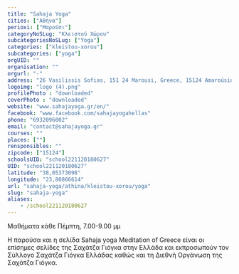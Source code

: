 ```yaml
---
title: "Sahaja Yoga"
cities: ["Αθήνα"]
perioxi: ["Μαρούσι"]
categoryNoSLug: "Κλειστού Χώρου"
subcategoriesNoSLug: ["Yoga"]
categories: ["kleistou-xorou"]
subcategories: ["yoga"]
orgUID: ""
organisation: ""
orgurl: "-"
address: "26 Vasilissis Sofias, 151 24 Marousi, Greece, 15124 Amaroúsion, Greece"
logoimg: "logo (4).png"
profilePhoto : "downloaded"
coverPhoto : "downloaded"
website: "www.sahajayoga.gr/en/"
facebook: "www.facebook.com/sahajayogahellas"
phone: "6932096002"
email: "contact@sahajayoga.gr"
courses: ""
places: [""]
rensponsibles: ""
zipcode: ["15124"]
schoolsUID: "school221120180627"
UID: "school221120180627"
latitude: "38,05373098"
longitude: "23,80866614"
url: "sahaja-yoga/athina/kleistou-xorou/yoga"
slug: "sahaja-yoga"
aliases:
    - /school221120180627
---
```



Μαθήματα κάθε Πέμπτη, 7.00-9.00 μμ

Η παρούσα και η σελίδα Sahaja yoga Meditation of Greece είναι οι επίσημες σελίδες της Σαχάτζα Γιόγκα στην Ελλάδα και εκπροσωπούν τον Σύλλογο Σαχάτζα Γιόγκα Ελλάδας καθώς και τη Διεθνή Οργάνωση της Σαχάτζα Γιόγκα.